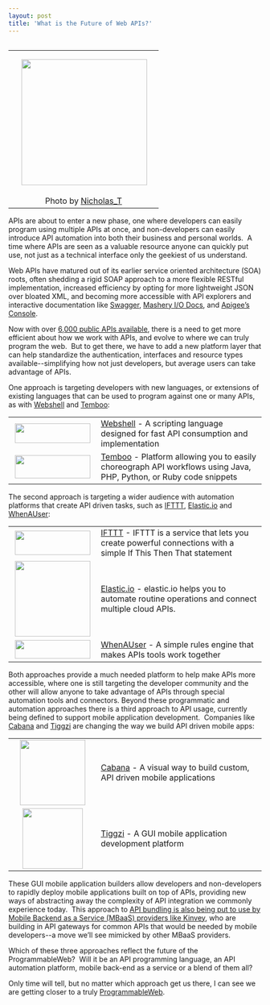 ```yaml
---
layout: post
title: 'What is the Future of Web APIs?'
---
```

<table cellspacing="5" align="right">
<tbody>
<tr>
<td align="center"><img style="padding: 15px;" src="http://kinlane-productions.s3.amazonaws.com/highway.jpeg" alt="" width="250" align="right" /></td>
</tr>
<tr>
<td align="center"><span>Photo by&nbsp;</span><a href="http://www.flickr.com/photos/nicholas_t/2222229134/" target="_blank">Nicholas_T</a></td>
</tr>
</tbody>
</table>
<p>APIs are about to enter a new phase, one where developers can easily program using multiple APIs at once, and non-developers can easily introduce API automation into both their business and personal worlds. &nbsp;A time where APIs are seen as a valuable resource anyone can quickly put use, not just as a technical interface only the geekiest of us understand.</p>
<p>Web APIs have matured out of its earlier service oriented architecture (SOA) roots, often shedding a rigid SOAP approach to a more flexible RESTful implementation, increased efficiency by opting for more lightweight JSON over bloated XML, and becoming more accessible with API explorers and interactive documentation like <a title="Swagger" href="http://swagger.wordnik.com/">Swagger</a>, <a title="Mashery I/O Docs" href="http://www.mashery.com/product/io-docs">Mashery I/O Docs</a>, and <a title="Apigee Console" href="https://apigee.com/console">Apigee&rsquo;s Console</a>.</p>
<p>Now with over <a title="6,000 public APIs available" href="http://blog.programmableweb.com/2012/05/22/6000-apis-its-business-its-social-and-its-happening-quickly/">6,000 public APIs available</a>, there is a need to get more efficient about how we work with APIs, and evolve to where we can truly program the web. &nbsp;But to get there, we have to add a new platform layer that can help standardize the authentication, interfaces and resource types available--simplifying how not just developers, but average users can take advantage of APIs.</p>
<p>One approach is targeting developers with new languages, or extensions of existing languages that can be used to program against one or many APIs, as with <a title="Webshell" href="http://webshell.io/home">Webshell</a> and <a title="Temboo" href="https://www.temboo.com/">Temboo</a>:</p>
<table cellspacing="5" cellpadding="5" width="90%" align="center">
<tbody>
<tr>
<td width="160" align="center"><a title="Webshell" href="http://webshell.io/home"><img class="aligncenter size-thumbnail wp-image-32466" title="webshell-logo" src="http://kinlane-productions.s3.amazonaws.com/api-evangelist/webshell/webshell-logo.jpg" alt="" width="150" height="39" /></a></td>
<td><a title="Webshell" href="http://webshell.io/home">Webshell</a>&nbsp;- A scripting language designed for fast API consumption and implementation</td>
</tr>
<tr>
<td width="160" align="center"><a title="Temboo" href="https://www.temboo.com/"><img title="Temboo" src="http://kinlane-productions.s3.amazonaws.com/api-evangelist/temboo/Temboo-Logo.png" alt="" width="150" height="46" /></a></td>
<td><a title="Temboo" href="https://www.temboo.com/">Temboo</a>&nbsp;- Platform allowing you to easily choreograph API workflows using Java, PHP, Python, or Ruby&nbsp;code snippets</td>
</tr>
</tbody>
</table>
<p>The second approach is targeting a wider audience with automation platforms that create API driven tasks, such as <a title="IFTTT" href="http://ifttt.com/">IFTTT</a>, <a title="Elastic.io" href="http://elastic.io/">Elastic.io</a> and <a title="When a User" href="http://whenauser.com/">WhenAUser</a>:</p>
<table cellspacing="5" cellpadding="5" width="90%" align="center">
<tbody>
<tr>
<td width="160" align="center"><a title="IFTTT" href="http://ifttt.com/"><img title="IFTTT" src="http://kinlane-productions.s3.amazonaws.com/api-evangelist/ifthisthenthat/IFTTT-logo.jpeg" alt="" width="150" height="48" /></a></td>
<td><a title="IFTTT" href="http://ifttt.com/">IFTTT</a>&nbsp;- IFTTT is a service that lets you create powerful connections with a simple If This Then That statement</td>
</tr>
<tr>
<td width="160" align="center"><a title="Elastic.io" href="http://elastic.io/"><img title="ElasticIO-Logo" src="http://kinlane-productions.s3.amazonaws.com/api-evangelist/elasticio/ElasticIO-Logo.png" alt="" width="150" /></a></td>
<td><a title="Elastic.io" href="http://elastic.io/">Elastic.io</a>&nbsp;- elastic.io helps you to automate routine operations and connect multiple cloud APIs.</td>
</tr>
<tr>
<td width="160" align="center"><a title="When a User" href="http://whenauser.com/"><img title="WhenAUser" src="http://kinlane-productions.s3.amazonaws.com/api-evangelist/whenauser/WhenAUser-Logo.png" alt="" width="150" height="37" /></a></td>
<td><a title="When a User" href="http://whenauser.com/">WhenAUser</a>&nbsp;- A simple rules engine that makes APIs tools work together</td>
</tr>
</tbody>
</table>
<p>Both approaches provide a much needed platform to help make APIs more accessible, where one is still targeting the developer community and the other will allow anyone to take advantage of APIs through special automation tools and connectors.&nbsp;Beyond these programmatic and automation approaches there is a third approach to API usage, currently being defined to support mobile application development. &nbsp;Companies like <a title="Cabana" href="http://www.cabanaapp.com/">Cabana</a> and <a title="Tiggzi" href="http://tiggzi.com/home">Tiggzi</a> are changing the way we build API driven mobile apps:</p>
<table cellspacing="5" cellpadding="5" width="90%" align="center">
<tbody>
<tr>
<td width="160" align="center"><a title="Cabana" href="http://www.cabanaapp.com/"><img title="cabana-logo" src="http://kinlane-productions.s3.amazonaws.com/api-evangelist/cabanaapp/cabana-logo.png" alt="" width="130" /></a></td>
<td><a title="Cabana" href="http://www.cabanaapp.com/">Cabana</a>&nbsp;- A visual way to build custom, API driven mobile applications</td>
</tr>
<tr>
<td width="160" align="center"><a title="Tiggzi" href="http://tiggzi.com/home"><img title="Tiggzi" src="http://kinlane-productions.s3.amazonaws.com/api-evangelist/tiggzi/tiggzi_200.png" alt="" width="120" /></a></td>
<td><a title="Tiggzi" href="http://tiggzi.com/home">Tiggzi</a>&nbsp;- A GUI mobile application development platform</td>
</tr>
</tbody>
</table>
<p>These GUI mobile application builders allow developers and non-developers to rapidly deploy mobile applications built on top of APIs, providing new ways of abstracting away the complexity of API integration we commonly experience today. &nbsp;This approach to&nbsp;<a href="http://apievangelist.com/2012/06/03/rise-of-mobile-backend-as-a-service-mbaas-api-stacks/">API bundling is also being put to use by Mobile Backend as a Service (MBaaS) providers like Kinvey</a>, who are building in API gateways for common APIs that would be needed by mobile developers--a move we&rsquo;ll see mimicked by other MBaaS providers.</p>
<p>Which of these three approaches reflect the future of the ProgrammableWeb? &nbsp;Will it be an API programming language, an API automation platform, mobile back-end as a service or a blend of them all?</p>
<p>Only time will tell, but no matter which approach get us there, I can see we are getting closer to a truly&nbsp;<a title="ProgrammableWeb" href="http://www.programmableweb.com/">ProgrammableWeb</a>.</p>